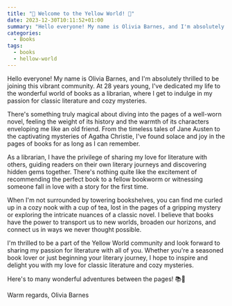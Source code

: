 ```yaml
---
title: "🌼 Welcome to the Yellow World! 🌼"
date: 2023-12-30T10:11:52+01:00
summary: "Hello everyone! My name is Olivia Barnes, and I'm absolutely thrilled to be joining this vibrant community."
categories:
  - Books
tags:
  - books
  - hellow-world
---
```

Hello everyone! My name is Olivia Barnes, and I'm absolutely thrilled to be joining this vibrant community. At 28 years young, I've dedicated my life to the wonderful world of books as a librarian, where I get to indulge in my passion for classic literature and cozy mysteries.

There's something truly magical about diving into the pages of a well-worn novel, feeling the weight of its history and the warmth of its characters enveloping me like an old friend. From the timeless tales of Jane Austen to the captivating mysteries of Agatha Christie, I've found solace and joy in the pages of books for as long as I can remember.

As a librarian, I have the privilege of sharing my love for literature with others, guiding readers on their own literary journeys and discovering hidden gems together. There's nothing quite like the excitement of recommending the perfect book to a fellow bookworm or witnessing someone fall in love with a story for the first time.

When I'm not surrounded by towering bookshelves, you can find me curled up in a cozy nook with a cup of tea, lost in the pages of a gripping mystery or exploring the intricate nuances of a classic novel. I believe that books have the power to transport us to new worlds, broaden our horizons, and connect us in ways we never thought possible.

I'm thrilled to be a part of the Yellow World community and look forward to sharing my passion for literature with all of you. Whether you're a seasoned book lover or just beginning your literary journey, I hope to inspire and delight you with my love for classic literature and cozy mysteries.

Here's to many wonderful adventures between the pages! 📚💛

Warm regards,
Olivia Barnes

